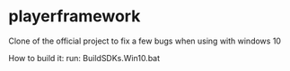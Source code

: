 # playerframework

Clone of the official project to fix a few bugs when using with windows 10

How to build it:
run: BuildSDKs.Win10.bat
